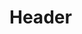 <!-- TITLE: Shift: Mammoth -->
<!-- SUBTITLE: You shift into a mammoth, increasing your strength and total hitpoints. -->

# Header